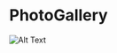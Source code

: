 # PhotoGallery
![Alt Text](https://github.com/IlyassovK/PhotoGallery/blob/master/Android-Emulator-Pixel-4a-API-30.gif)

